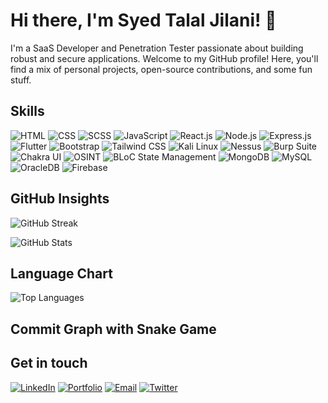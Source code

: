 # Hi there, I'm Syed Talal Jilani! 👋



I'm a SaaS Developer and Penetration Tester passionate about building robust and secure applications. Welcome to my GitHub profile! Here, you'll find a mix of personal projects, open-source contributions, and some fun stuff.

## Skills

![HTML](https://img.shields.io/badge/HTML-E34F26?style=for-the-badge&logo=html5&logoColor=white)
![CSS](https://img.shields.io/badge/CSS-1572B6?style=for-the-badge&logo=css3&logoColor=white)
![SCSS](https://img.shields.io/badge/SCSS-CC6699?style=for-the-badge&logo=sass&logoColor=white)
![JavaScript](https://img.shields.io/badge/JavaScript-F7DF1E?style=for-the-badge&logo=javascript&logoColor=black)
![React.js](https://img.shields.io/badge/React.js-61DAFB?style=for-the-badge&logo=react&logoColor=black)
![Node.js](https://img.shields.io/badge/Node.js-339933?style=for-the-badge&logo=node.js&logoColor=white)
![Express.js](https://img.shields.io/badge/Express.js-000000?style=for-the-badge&logo=express&logoColor=white)
![Flutter](https://img.shields.io/badge/Flutter-02569B?style=for-the-badge&logo=flutter&logoColor=white)
![Bootstrap](https://img.shields.io/badge/Bootstrap-7952B3?style=for-the-badge&logo=bootstrap&logoColor=white)
![Tailwind CSS](https://img.shields.io/badge/Tailwind_CSS-38B2AC?style=for-the-badge&logo=tailwind-css&logoColor=white)
![Kali Linux](https://img.shields.io/badge/Kali_Linux-557C94?style=for-the-badge&logo=linux&logoColor=white)
![Nessus](https://img.shields.io/badge/Nessus-209CEE?style=for-the-badge&logo=nessus&logoColor=white)
![Burp Suite](https://img.shields.io/badge/Burp_Suite-FF6347?style=for-the-badge&logo=burp-suite&logoColor=white)
![Chakra UI](https://img.shields.io/badge/Chakra_UI-319795?style=for-the-badge&logo=chakra-ui&logoColor=white)
![OSINT](https://img.shields.io/badge/OSINT-7F58A3?style=for-the-badge&logo=osint&logoColor=white)
![BLoC State Management](https://img.shields.io/badge/BLoC_State_Management-2B7D97?style=for-the-badge&logo=bloc&logoColor=white)
![MongoDB](https://img.shields.io/badge/MongoDB-47A248?style=for-the-badge&logo=mongodb&logoColor=white)
![MySQL](https://img.shields.io/badge/MySQL-4479A1?style=for-the-badge&logo=mysql&logoColor=white)
![OracleDB](https://img.shields.io/badge/OracleDB-F80000?style=for-the-badge&logo=oracle&logoColor=white)
![Firebase](https://img.shields.io/badge/Firebase-FFCA28?style=for-the-badge&logo=firebase&logoColor=black)

## GitHub Insights

![GitHub Streak](https://github-readme-streak-stats.herokuapp.com/?user=syedtalaljilani&theme=dark)

![GitHub Stats](https://github-readme-stats.vercel.app/api?username=syedtalaljilani&show_icons=true&theme=dark&count_private=true)

## Language Chart

![Top Languages](https://github-readme-stats.vercel.app/api/top-langs/?username=syedtalaljilani&theme=dark)

## Commit Graph with Snake Game

<!-- Insert the code or link to your commit graph with Snake Game here -->
## Get in touch

<!-- Your Contact Links with Social Media Icons -->
[![LinkedIn](https://img.shields.io/badge/LinkedIn-0077B5?style=for-the-badge&logo=linkedin&logoColor=white)](https://www.linkedin.com/in/your-linkedin-username/)
[![Portfolio](https://img.shields.io/badge/Portfolio-000000?style=for-the-badge&logo=dev.to&logoColor=white)](https://your-portfolio-link)
[![Email](https://img.shields.io/badge/Email-D14836?style=for-the-badge&logo=gmail&logoColor=white)](mailto:youremail@example.com)
[![Twitter](https://img.shields.io/badge/Twitter-1DA1F2?style=for-the-badge&logo=twitter&logoColor=white)](https://twitter.com/your-twitter-username)
